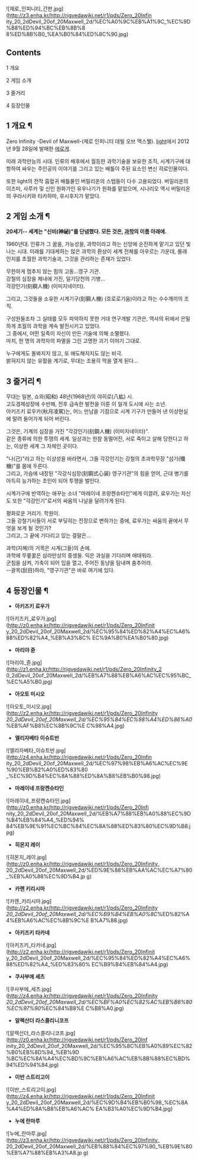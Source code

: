![제로_인피니티_간판.jpg](http://z3.enha.kr/http://rigvedawiki.net/r1/pds/Zero_20Infin
ity_20_2dDevil_20of_20Maxwell_2d/%EC%A0%9C%EB%A1%9C_%EC%9D%B8%ED%94%BC%EB%8B%8
8%ED%8B%B0_%EA%B0%84%ED%8C%90.jpg)

## Contents

    

1 개요

2 게임 소개

3 줄거리

4 등장인물

## 1 개요 ¶

Zero Infinity -Devil of Maxwell-(제로 인피니티 데빌 오브 맥스웰). [light](light.md)에서
2012년 9월 28일에 발매한 [에로게](%EC%97%90%EB%A1%9C%EA%B2%8C.md).

  

미래 과학만능의 시대. 인류의 배후에서 월등한 과학기술을 보유한 조직, 시계기구에 대항하여 싸우는 주인공의 이야기를 그리고 있는 배틀이 주된
요소인 변신 히로인물이다.  

  

또한 light의 전작 흡혈귀 배틀물인 버밀리온의 스탭들이 다수 고용되었다. 버밀리온의 이즈미, 사루카 및 신인 원화가인 유우나기가 원화를
맡았으며, 시나리오 역시 버밀리온의 쿠라시키와 타카하마, 유시후지가 맡았다.  

## 2 게임 소개 ¶

**20세기-- 세계는 "신비(神祕)"를 단념했다. 모든 것은, [과학](%EA%B3%BC%ED%95%99.md)의 이름 아래에.**

  

1960년대. 인류가 그 꿈을, 가능성을, 과학이라고 하는 신앙에 순진하게 맡기고 있던 빛나는 시대. 미래를 기대케하는 많은 과학의 환상이
세계 전체를 아우르는 가운데, 몰래 인지를 초월한 과학기술과, 그것을 관리하는 존재가 있었다.  

  

무한하게 멈추지 않는 힘의 고동...영구 기관.  
강철의 심장을 체내에 가진, 일기당천의 기병...  
각강인기(刻鋼人機) (이미지네이터).

  

그리고, 그것들을 소유한 시계기구(刻鋼人機) (호로로기움)이라고 하는 수수깨끼의 조직.  

  

구성원들조차 그 실태를 모두 파악하지 못한 거대 연구개발 기관은, 역사의 뒤에서 은밀하게 초월의 과학을 계속 발전시키고 있었다.  
그 중에서, 어떤 일족이 자신이 만든 기술에 의해 소멸했다.  
마치, 한 명의 과학자의 파멸을 그린 고명한 괴기 이야기 그대로.

  

누구에게도 돌봐지지 않고, 또 애도해지지도 않는 비극.  
밝혀지지 않는 유혈을 계기로, 무대는 조용히 막을 열게 된다...

## 3 줄거리 ¶

무대는 일본, 쇼와(昭和) 48년(1968년)의 야히로(八紘) 시.  
고도경제성장에 수반해, 전후 급속한 발전을 이룬 이 일개 도시에 사는 소년.  
아키즈키 료우카(秋月凌駕)는, 어느 만남을 기점으로 시계 기구가 만들어 낸 이상현실에 말려 들어가게 되어 버린다.

  

그것은, 기계의 심장을 가진 "각강인기(刻鋼人機) (이미지네이터)".  
같은 종류에 의한 투쟁의 세계. 일상과는 한참 동떨어진, 서로 죽이고 살해 당한다고 하는, 이상한 세계 그 자체인 곳이다.

  

"나(己)"라고 하는 이상성을 바라면서, 그들 각강인기는 강철의 초과학무장 "섬기(殲機)"를 몸에 두른다.  
그리고, 가슴에 내장된 "각강식심장(刻鋼式心装) 영구기관"의 힘을 얻어, 근대 병기를 아득히 능가하는 초인이 되어 투쟁을 벌인다.

  

시계기구에 반역하는 애꾸눈 소녀 "마레이네 프랑켄슈타인"에게 이끌려, 료우가는 자신도 또한 "각강인기"로서의 싸움의 나날을 달려가게 된다.  

  

평화로운 거리가. 학원이.  
그들 강철기사들이 서로 부딪히는 전장으로 변하가는 중에, 료우가는 싸움의 끝에서 무엇을 보게 될 것인가?  
그리고, 그 끝에 기다리고 있는 결말은...

  

과학(지혜)의 거목은 시계(그들)의 손에.  
과학에 무릎꿇은 삼라만상의 중생들. 익은 과실을 기다리며 애태워라.  
군침을 삼켜, 가축이 되어 입을 열고, 주어진 동냥을 탐내며 춤추어라.  
\--괄목(刮目)하라, "영구기관"은 바로 여기에 있다.

## 4 등장인물 ¶

  * **아키즈키 료우가**

![아키즈키_료우가.jpg](http://z0.enha.kr/http://rigvedawiki.net/r1/pds/Zero_20Infinit
y_20_2dDevil_20of_20Maxwell_2d/%EC%95%84%ED%82%A4%EC%A6%88%ED%82%A4_%EB%A3%8C%
EC%9A%B0%EA%B0%80.jpg)

  

  * **마리야 쥰**

![마리야_쥰.jpg](http://z1.enha.kr/http://rigvedawiki.net/r1/pds/Zero_20Infinity_2
0_2dDevil_20of_20Maxwell_2d/%EB%A7%88%EB%A6%AC%EC%95%BC_%EC%A5%B0.jpg)

  

  * **아오토 미시오**

![아오토_미시오.jpg](http://z2.enha.kr/http://rigvedawiki.net/r1/pds/Zero_20Infinity
_20_2dDevil_20of_20Maxwell_2d/%EC%95%84%EC%98%A4%ED%86%A0_%EB%AF%B8%EC%8B%9C%E
C%98%A4.jpg)

  

  * **엘리자베타 이슈트반**

![엘리자베타_이슈트반.jpg](http://z4.enha.kr/http://rigvedawiki.net/r1/pds/Zero_20Infin
ity_20_2dDevil_20of_20Maxwell_2d/%EC%97%98%EB%A6%AC%EC%9E%90%EB%B2%A0%ED%83%80
_%EC%9D%B4%EC%8A%88%ED%8A%B8%EB%B0%98.jpg)

  

  * **마레이네 프랑켄슈타인**

![마레이네_프랑켄슈타인.jpg](http://z0.enha.kr/http://rigvedawiki.net/r1/pds/Zero_20Infi
nity_20_2dDevil_20of_20Maxwell_2d/%EB%A7%88%EB%A0%88%EC%9D%B4%EB%84%A4_%ED%94%
84%EB%9E%91%EC%BC%84%EC%8A%88%ED%83%80%EC%9D%B8.jpg)

  

  * **히몬지 레이**

![히몬지_레이.jpg](http://z0.enha.kr/http://rigvedawiki.net/r1/pds/Zero_20Infinity_
20_2dDevil_20of_20Maxwell_2d/%ED%9E%88%EB%AA%AC%EC%A7%80_%EB%A0%88%EC%9D%B4.jp
g)

  

  * **카렌 키리시마**

![카렌_키리시마.jpg](http://z2.enha.kr/http://rigvedawiki.net/r1/pds/Zero_20Infinity
_20_2dDevil_20of_20Maxwell_2d/%EC%B9%B4%EB%A0%8C_%ED%82%A4%EB%A6%AC%EC%8B%9C%E
B%A7%88.jpg)

  

  * **아키즈키 타카네**

![아키즈키_타카네.jpg](http://z2.enha.kr/http://rigvedawiki.net/r1/pds/Zero_20Infinit
y_20_2dDevil_20of_20Maxwell_2d/%EC%95%84%ED%82%A4%EC%A6%88%ED%82%A4_%ED%83%80%
EC%B9%B4%EB%84%A4.jpg)

  

  * **쿠사부에 세츠**

![쿠사부에_세츠.jpg](http://z4.enha.kr/http://rigvedawiki.net/r1/pds/Zero_20Infinity
_20_2dDevil_20of_20Maxwell_2d/%EC%BF%A0%EC%82%AC%EB%B6%80%EC%97%90_%EC%84%B8%E
C%B8%A0.jpg)

  

  * **알렉산더 라스콜리니코프**

![알렉산더_라스콜리니코프.jpg](http://z0.enha.kr/http://rigvedawiki.net/r1/pds/Zero_20Inf
inity_20_2dDevil_20of_20Maxwell_2d/%EC%95%8C%EB%A0%89%EC%82%B0%EB%8D%94_%EB%9D
%BC%EC%8A%A4%EC%BD%9C%EB%A6%AC%EB%8B%88%EC%BD%94%ED%94%84.jpg)

  

  * **이반 스트리고이**

![이반_스트리고이.jpg](http://z4.enha.kr/http://rigvedawiki.net/r1/pds/Zero_20Infinit
y_20_2dDevil_20of_20Maxwell_2d/%EC%9D%B4%EB%B0%98_%EC%8A%A4%ED%8A%B8%EB%A6%AC%
EA%B3%A0%EC%9D%B4.jpg)

  

  * **누에 란마루**

![누에_란마루.jpg](http://z3.enha.kr/http://rigvedawiki.net/r1/pds/Zero_20Infinity_
20_2dDevil_20of_20Maxwell_2d/%EB%88%84%EC%97%90_%EB%9E%80%EB%A7%88%EB%A3%A8.jp
g)

